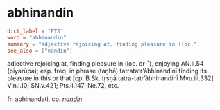 # abhinandin

``` toml
dict_label = "PTS"
word = "abhinandin"
summary = "adjective rejoicing at, finding pleasure in (loc."
see_also = ["nandin"]
```

adjective rejoicing at, finding pleasure in (loc. or\-˚), enjoying AN.ii.54 (piyarūpa); esp. freq. in phrase (taṇhā) tatratatr’âbhinandinī finding its pleasure in this or that [cp. B.Sk. tṛṣṇā tatra\-tatr’âbhinandinī Mvu.iii.332] Vin.i.10; SN.v.421; Pts.ii.147; Ne.72, etc.

fr. abhinandati, cp. *[nandin](nandin.md)*

